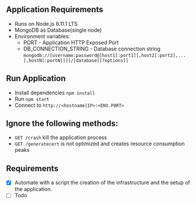 ## Application Requirements

- Runs on Node.js 8.11.1 LTS
- MongoDB as Database(single node)
- Environment variables:
    - PORT - Application HTTP Exposed Port
    - DB_CONNECTION_STRING - Database connection string `mongodb://[username:password@]host1[:port1][,host2[:port2],...[,hostN[:portN]]][/[database][?options]]`

## Run Application

- Install dependencies `npm install`
- Run `npm start`
- Connect to `http://<hostname|IP>:<ENV.PORT>`

## Ignore the following methods:

- `GET /crash` kill the application process
- `GET /generatecert` is not optimized and creates resource consumption peaks

## Requirements

- [x] Automate with a script the creation of the infrastructure and the setup of the application.
- [ ] Todo
